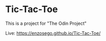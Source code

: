 # Tic-Tac-Toe

This is a project for "The Odin Project"

Live: https://enzosego.github.io/Tic-Tac-Toe/
